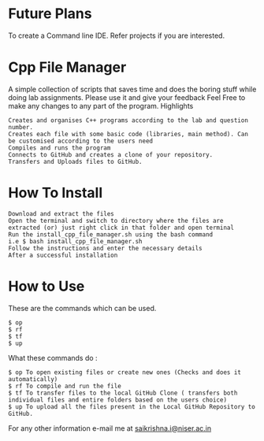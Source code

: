 # Future Plans
To create a Command line IDE. Refer projects if you are interested. 

# Cpp File Manager

A simple collection of scripts that saves time and does the boring stuff while doing lab assignments. Please use it and give your feedback Feel Free to make any changes to any part of the program.
Highlights

    Creates and organises C++ programs according to the lab and question number.
    Creates each file with some basic code (libraries, main method). Can be customised according to the users need
    Compiles and runs the program
    Connects to GitHub and creates a clone of your repository.
    Transfers and Uploads files to GitHub.

# How To Install

    Download and extract the files
    Open the terminal and switch to directory where the files are extracted (or) just right click in that folder and open terminal
    Run the install_cpp_file_manager.sh using the bash command
    i.e $ bash install_cpp_file_manager.sh
    Follow the instructions and enter the necessary details
    After a successful installation

# How to Use

These are the commands which can be used.

    $ op
    $ rf
    $ tf
    $ up

What these commands do :

    $ op To open existing files or create new ones (Checks and does it automatically)
    $ rf To compile and run the file
    $ tf To transfer files to the local GitHub Clone ( transfers both individual files and entire folders based on the users choice)
    $ up To upload all the files present in the Local GitHub Repository to GitHub.

For any other information e-mail me at saikrishna.i@niser.ac.in
